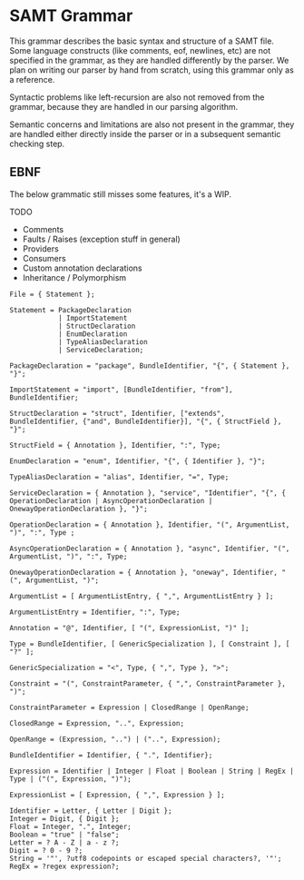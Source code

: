 # SAMT Grammar

This grammar describes the basic syntax and structure of a SAMT file.
Some language constructs (like comments, eof, newlines, etc) are not specified in the grammar, as they are handled
differently by the parser.
We plan on writing our parser by hand from scratch, using this grammar only as a reference.

Syntactic problems like left-recursion are also not removed from the grammar,
because they are handled in our parsing algorithm.

Semantic concerns and limitations are also not present in the grammar, they are handled either directly
inside the parser or in a subsequent semantic checking step.

## EBNF

The below grammatic still misses some features, it's a WIP.

TODO
- Comments
- Faults / Raises (exception stuff in general)
- Providers
- Consumers
- Custom annotation declarations
- Inheritance / Polymorphism

```ebnf
File = { Statement };

Statement = PackageDeclaration
            | ImportStatement
            | StructDeclaration
            | EnumDeclaration
            | TypeAliasDeclaration
            | ServiceDeclaration;

PackageDeclaration = "package", BundleIdentifier, "{", { Statement }, "}";

ImportStatement = "import", [BundleIdentifier, "from"], BundleIdentifier;

StructDeclaration = "struct", Identifier, ["extends", BundleIdentifier, {"and", BundleIdentifier}], "{", { StructField }, "}";

StructField = { Annotation }, Identifier, ":", Type;

EnumDeclaration = "enum", Identifier, "{", { Identifier }, "}";

TypeAliasDeclaration = "alias", Identifier, "=", Type;

ServiceDeclaration = { Annotation }, "service", "Identifier", "{", { OperationDeclaration | AsyncOperationDeclaration | OnewayOperationDeclaration }, "}";

OperationDeclaration = { Annotation }, Identifier, "(", ArgumentList, ")", ":", Type ;

AsyncOperationDeclaration = { Annotation }, "async", Identifier, "(", ArgumentList, ")", ":", Type;

OnewayOperationDeclaration = { Annotation }, "oneway", Identifier, "(", ArgumentList, ")";

ArgumentList = [ ArgumentListEntry, { ",", ArgumentListEntry } ];

ArgumentListEntry = Identifier, ":", Type;

Annotation = "@", Identifier, [ "(", ExpressionList, ")" ];

Type = BundleIdentifier, [ GenericSpecialization ], [ Constraint ], [ "?" ];

GenericSpecialization = "<", Type, { ",", Type }, ">";

Constraint = "(", ConstraintParameter, { ",", ConstraintParameter }, ")";

ConstraintParameter = Expression | ClosedRange | OpenRange;

ClosedRange = Expression, "..", Expression;

OpenRange = (Expression, "..") | ("..", Expression);

BundleIdentifier = Identifier, { ".", Identifier};

Expression = Identifier | Integer | Float | Boolean | String | RegEx | Type | ("(", Expression, ")");

ExpressionList = [ Expression, { ",", Expression } ];

Identifier = Letter, { Letter | Digit };
Integer = Digit, { Digit };
Float = Integer, ".", Integer;
Boolean = "true" | "false";
Letter = ? A - Z | a - z ?;
Digit = ? 0 - 9 ?;
String = '"', ?utf8 codepoints or escaped special characters?, '"';
RegEx = ?regex expression?;
```
